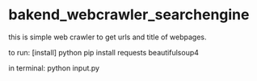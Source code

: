 # bakend_webcrawler_searchengine

this is simple web crawler to get urls and title of webpages.

to run:
[install]
python
pip install requests beautifulsoup4


in terminal:
python input.py
